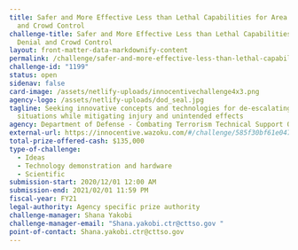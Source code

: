 ```yaml
---
title: Safer and More Effective Less than Lethal Capabilities for Area Denial
  and Crowd Control
challenge-title: Safer and More Effective Less than Lethal Capabilities for Area
  Denial and Crowd Control
layout: front-matter-data-markdownify-content
permalink: /challenge/safer-and-more-effective-less-than-lethal-capabilities-for-area-denial-and-crowd-control/
challenge-id: "1199"
status: open
sidenav: false
card-image: /assets/netlify-uploads/innocentivechallenge4x3.png
agency-logo: /assets/netlify-uploads/dod_seal.jpg
tagline: Seeking innovative concepts and technologies for de-escalating
  situations while mitigating injury and unintended effects
agency: Department of Defense - Combating Terrorism Technical Support Office (CTTSO)
external-url: https://innocentive.wazoku.com/#/challenge/585f30bf61e047609c80a12dda8aa9ed?searchIndex=2
total-prize-offered-cash: $135,000
type-of-challenge:
  - Ideas
  - Technology demonstration and hardware
  - Scientific
submission-start: 2020/12/01 12:00 AM
submission-end: 2021/02/01 11:59 PM
fiscal-year: FY21
legal-authority: Agency specific prize authority
challenge-manager: Shana Yakobi
challenge-manager-email: "Shana.yakobi.ctr@cttso.gov "
point-of-contact: Shana.yakobi.ctr@cttso.gov
---
```

